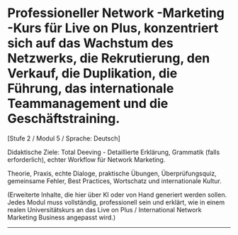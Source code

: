 # Professioneller Network -Marketing -Kurs für Live on Plus, konzentriert sich auf das Wachstum des Netzwerks, die Rekrutierung, den Verkauf, die Duplikation, die Führung, das internationale Teammanagement und die Geschäftstraining.


[Stufe 2 / Modul 5 / Sprache: Deutsch]

Didaktische Ziele: Total Deeving - Detaillierte Erklärung, Grammatik (falls erforderlich), echter Workflow für Network Marketing.

Theorie, Praxis, echte Dialoge, praktische Übungen, Überprüfungsquiz, gemeinsame Fehler, Best Practices, Wortschatz und internationale Kultur.


(Erweiterte Inhalte, die hier über KI oder von Hand generiert werden sollen. Jedes Modul muss vollständig, professionell sein und erklärt, wie in einem realen Universitätskurs an das Live on Plus / International Network Marketing Business angepasst wird.)

---